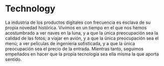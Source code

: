 # Technology

La industria de los productos digitales con frecuencia es esclava de su propia novedad histórica. Vivimos en un tiempo en el que nos hemos acostumbrado a ver naves en la luna, y a que la única preocupación sea la calidad de las fotos; a viajar en avión, y a que la única preocupación sea el menú; a ver películas de ingeniería sofisticada, y a que la única preocupación sea el precio de la entrada. Mientras tanto, seguimos empeñados en hacer que la propia tecnología sea ella misma la que aporta sentido.


